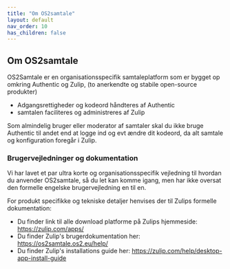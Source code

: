 ```yaml
---
title: "Om OS2samtale"
layout: default
nav_order: 10
has_children: false
---
```


## Om OS2samtale

OS2Samtale er en organisationsspecifik samtaleplatform som er bygget op omkring  Authentic og Zulip, (to anerkendte og stabile open-source produkter)

- Adgangsrettigheder og kodeord håndteres af Authentic
- samtalen faciliteres og administreres af Zulip

Som almindelig bruger eller moderator af samtaler skal du ikke bruge Authentic til andet end at logge ind og evt ændre dit kodeord, da alt samtale og konfiguration foregår i Zulip.


### Brugervejledninger og dokumentation
Vi har lavet et par ultra korte og organisationsspecifik vejledning til hvordan du anvender OS2samtale, så du let kan komme igang, men har ikke oversat den formelle engelske brugervejledning en til en. 

For produkt specifikke og tekniske detaljer henvises der til Zulips formelle dokumentation:


- Du finder link til alle download platforme på Zulips hjemmeside: https://zulip.com/apps/
- Du finder Zulip's brugerdokumentation her: https://os2samtale.os2.eu/help/
- Du finder Zulip's installations guide her: https://zulip.com/help/desktop-app-install-guide
  

